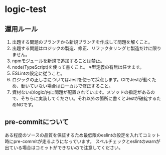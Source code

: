 # logic-test

## 運用ルール

1. 出題する問題のブランチから新規ブランチを作成して問題を解くこと。
2. 出題する問題はロジックの製造、修正、リファクタリングと製造だけに限りません。
3. npmモジュールを新規で追加することは禁止。
4. node(TypeScript)を使って書くこと。
   ※型定義の有無は任せます。
5. ESLintの設定に従うこと。
6. ロジックの正しさについてはJestを使って採点します。CIでJestが動くため、動いていない場合はローカルで修正すること。
7. 資材ないのlogic/内に問題が配置されています。メソッドの指定があるので、そちらに実装してください。それ以外の箇所に書くとJestが破綻するためNGです。

## pre-commitについて
ある程度のソースの品質を保証するため最低限のeslintの設定を入れてコミット時にpre-commitが走るようになっています。
スペルチェックとeslintのwarnが出ている場合はコミットができないので注意してください。